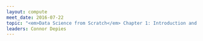 ```yaml
---
layout: compute
meet_date: 2016-07-22
topic: "<em>Data Science from Scratch</em> Chapter 1: Introduction and Chapter 4: Linear Algebra"
leaders: Connor Depies
---
```

